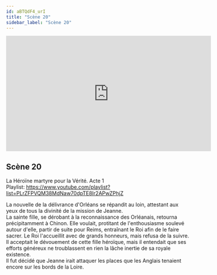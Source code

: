 ```yaml
---
id: aBTQdF4_urI
title: "Scène 20"
sidebar_label: "Scène 20"
---
```


<div class="video-float-container">
  <iframe
    width="560"
    height="315"
    src="https://www.youtube.com/embed/aBTQdF4_urI"
    title="YouTube video player"
    frameborder="0"
    allow="accelerometer; autoplay; clipboard-write; encrypted-media; gyroscope; picture-in-picture; web-share"
    referrerpolicy="strict-origin-when-cross-origin"
    allowfullscreen
  ></iframe>
</div>

## Scène 20

La Héroïne martyre pour la Vérité. Acte 1  
Playlist: https://www.youtube.com/playlist?list=PLrZFPVQM38MdNaw70dpTE8Ir2APwZPhjZ

La nouvelle de la délivrance d'Orléans se répandit au loin, attestant aux yeux de tous la divinité de la mission de Jeanne.  
La sainte fille, se dérobant à la reconnaissance des Orléanais, retourna précipitamment à Chinon. Elle voulait, protitant de l'enthousiasme soulevé autour d'elle, partir de suite pour Reims, entraînant le Roi afin de le faire sacrer. Le Roi l'accueillit avec de grands honneurs, mais refusa de la suivre. Il acceptait le dévouement de cette fille héroïque, mais il entendait que ses efforts généreux ne troublassent en rien la lâche inertie de sa royale existence.  
Il fut décidé que Jeanne irait attaquer les places que les Anglais tenaient encore sur les bords de la Loire.
